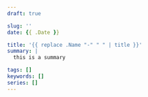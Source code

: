 ```yaml
---
draft: true

slug: ''
date: {{ .Date }}

title: '{{ replace .Name "-" " " | title }}'
summary: |
  this is a summary

tags: []
keywords: []
series: []
---
```


